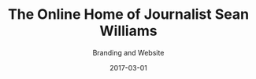 ---
title: The Online Home of Journalist Sean Williams
subtitle: Branding and Website
graphics:
  - primary: header-seanwilliams.png
    color: "#333"
layout: project
date: 2017-03-01
---